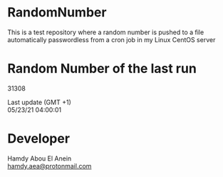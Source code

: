 # RandomNumber    
This is a test repository where a random number is pushed to a file automatically passwordless from a cron job in my Linux CentOS server    
# Random Number of the last run   
31308
      
Last update (GMT +1)    
05/23/21 04:00:01
# Developer    
Hamdy Abou El Anein   
hamdy.aea@protonmail.com
